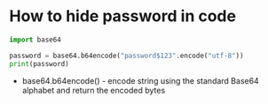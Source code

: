 # How to hide password in code

```python
import base64

password = base64.b64encode("password$123".encode("utf-8"))
print(password)

```      

- base64.b64encode() - encode string using the standard Base64 alphabet and return the encoded bytes